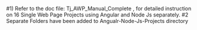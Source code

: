 #1) Refer to the doc file: Tj_AWP_Manual_Complete , for detailed instruction on 16 Single Web Page Projects using Angular and Node Js separately. 
#2 Separate Folders have been added to Angualr-Node-Js-Projects directory 
